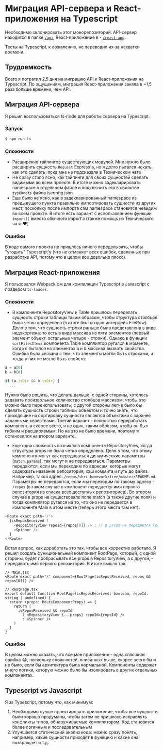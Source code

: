 # Миграция API-сервера и React-приложения на Typescript
Необходимо склонировать этот монорепозиторий. API-сервер находится в папке [`/api`](https://github.com/SkyFlame00/shri2019-hw-project/tree/master/api), React-приложение в - [`/react-app`](https://github.com/SkyFlame00/shri2019-hw-project/tree/master/react-app).

Тесты на Typescript, к сожалению, не переводил из-за нехватки времени.

## Трудоемкость
Всего я потратил 2,5 дня на миграцию API и React-приложения на Typescript. По ощущениям, миграция React-приложения заняла в ~1,5 раза больше времени, чем API.

## Миграция API-сервера
Я решил воспользоваться ts-node для работы сервера на Typescript.

### Запуск

```sh
$ npm run ts
```

### Сложности
- Расширение тайпингов существующих модулей. Мне нужно было расширить сущность `Request` Express'а, но я долго пытался искать, как это сделать, пока мне не подсказали в Техническом чате
- Не сразу стало ясно, как тайпинги для своих сущностей сделать видимыми во всем проекте. В итоге можно задекларировать namespace в отдельном файле и подключить его в свойстве `typeRoots` файла tsconfig.json
- Еще было не ясно, как в задекларированный namespace из предыдущего пункта правильно импортировать сущности из других мест, поскольку после импорта сам namespace становится невидим во всем проекте. В итоге есть вариант с использованием функции `import()` вместо обычного import'а (также помощь из Технического чата ❤️)

### Ошибки
В коде самого проекта не пришлось ничего переделывать, чтобы "угодить" Typescript'у (что не отменяет всех ошибок, сделанных при разработке API, потому что в целом все довольно плохо).

## Миграция React-приложения
Я пользовался Webpack'ом для компиляции Typescript в Javascript с лоадером `ts-loader`.

### Сложности
- В компоненте RepositoryView и Table пришлось переделать сущность строки таблицы таким образом, чтобы структура столбцов была четко определена (в итоге был создан интерфейс FileRow). Дело в том, что сущность строки раньше была представлена в виде недокортежа: то есть в виде массива из пяти элементов (первый элемент объект, остальные четыре - строки). Однако в функции `sortFilesItems` компонента Table комплиятор ругался в моменте, когда я пытался на элементах a и b массива вызвать свойства. Ошибка была связана с тем, что элементы могли быть строками, и тогда у них не могло быть свойств:
```js
a = a[0]
b = b[0]

if (a.isDir && b.isDir) {
  ...
```
Нужно было решить, что делать дальше: с одной стороны, хотелось задавать произвольное количество столбцов массивом, чтобы это можно было переиспользовать; с другой стороны легче было бы сделать сущность строки таблицы объектом и точно знать, что приходящие на сортировку сущности являются объектами с заранее заданными свойствами. Третий вариант - полностью переработать компонент, а скорее всего, и не один, таким образом, чтобы он был гибким и расширяемым. Но на это не было времени, поэтому я остановился на втором варианте.
- Еще одна сложность возникла в компоненте RepositoryView, когда структура props не была четко определена. Дело в том, что этому компоненту могут как передаваться динамические параметры (`match.params`), так могут и не передаваться. Параметры передаются, если мы переходим по адресам, которые могут содержать название репозитория, хэш коммита и путь до файла. Например, такой адрес: `/repos/shri-homework/tree/master/README.md`. Параметры не передаются, если мы переходим по такому адресу - `/repos` (в таком случае в компонент передается имя первого репозитория из списка всех доступных репозиториев). Во втором случае в props не существовало поле match (а также другие поля) и тогда компилятор ругался на то, что оно не передается в компоненте Main в этом месте (теперь этого места там нет):
```js
<Route exact path='/'>
  {isReposReceived ?
    <RepositoryView repoId={repos[0]} /> : // в props не передаются location, match и т.д.
    <Spinner />
  }
</Route>
```
Встал вопрос, как доработать это так, чтобы все корректно работало. Я решил создать функциональный компонент RootPage, который, с одной стороны, будет пробрасывать все props в RepositoryView, а с другой, - передавать имя первого репозитория. В итоге вышло так:
```tsx
// Main.tsx
<Route exact path='/' component={RootPage(isReposReceived, repos && repos[0])} />

// RootPage.tsx
export default function RootPage(isReposReceived: boolean, repoId: string | undefined) {
  return (props: RouteComponentProps) => {
    return (
      isReposReceived && repoId
        ? <RepositoryView {...props} repoId={repoId} />
        : <Spinner />
    )
  }
}
```

### Ошибки
В целом можно сказать, что все мое приложение - одна сплошная ошибка 😂, поскольку сложностей, описанных выше, скорее всего бы и не было, если бы архитектура была нормальной. Компоненты содержат много логики, которую можно было бы изолировать в других отдельных компонентах.

## Typescript vs Javascript
Я за Typescript, потому что, как минимум:
1. Необходимо лучше проектировать приложение, чтобы все сущности были хорошо продуманы, чтобы затем не пришлось исправлять конфликты типов, обнаруживаемые компилятором. Код становится более логичным и последовательным
2. Улучшается статический анализ кода: можно сразу понять, например, какие сущности приходят в функцию и какие она возвращает и т.д.